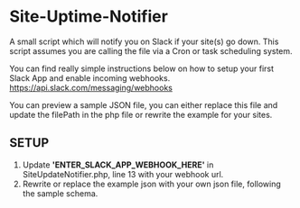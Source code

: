 # Site-Uptime-Notifier
A small script which will notify you on Slack if your site(s) go down. 
This script assumes you are calling the file via a Cron or task scheduling system.

You can find really simple instructions below on how to setup your first Slack App and enable incoming webhooks.
https://api.slack.com/messaging/webhooks

You can preview a sample JSON file, you can either replace this file and update the filePath in the php file or rewrite the example for your sites.

**SETUP** <br />
---
1. Update **'ENTER_SLACK_APP_WEBHOOK_HERE'** in SiteUpdateNotifier.php, line 13 with your webhook url.
2. Rewrite or replace the example json with your own json file, following the sample schema.

